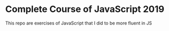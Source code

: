 # Complete Course of JavaScript 2019

This repo are exercises of JavaScript that I did to be more fluent in JS
